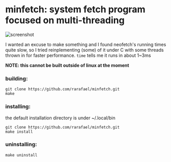 # minfetch: system fetch program focused on multi-threading

![screenshot](https://github.com/rarafael/minfetch/blob/main/screenshot.png)

I wanted an excuse to make something and I found neofetch's running times
quite slow, so I tried reinplementing (some) of it under C with some threads 
thrown in for faster performance. `time` tells me it runs in about 1~3ms

**NOTE: this cannot be built outside of linux at the moment**

### building:
```
git clone https://github.com/rarafael/minfetch.git
make
```

### installing:
the default installation directory is under ~/.local/bin
```
git clone https://github.com/rarafael/minfetch.git
make install
```

### uninstalling:
```
make uninstall
```
